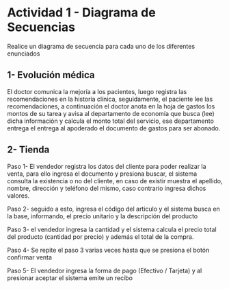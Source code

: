 # Actividad 1 - Diagrama de Secuencias

Realice un diagrama de secuencia para cada uno de los diferentes enunciados



## 1- Evolución médica

El doctor comunica la mejoría a los pacientes, luego registra las recomendaciones en la historia clínica, seguidamente, el paciente lee las recomendaciones, a continuación el doctor anota en la hoja de gastos los montos de su tarea y avisa al departamento de economía que busca (lee) dicha información y calcula el monto total del servicio, ese departamento entrega el entrega al apoderado el documento de gastos para ser abonado.


## 2- Tienda

Paso 1- El vendedor registra los datos del cliente para poder realizar la venta, para ello ingresa el documento y presiona buscar, el sistema consulta la existencia o no del cliente, en caso de existir muestra el apellido, nombre, dirección y teléfono del mismo, caso contrario ingresa dichos valores.

Paso 2- seguido a esto, ingresa el código del articulo y el sistema busca en la base, informando, el precio unitario y la descripción del producto

Paso 3- el vendedor ingresa la cantidad y el sistema calcula el precio total del producto (cantidad por precio) y además el total de la compra.

Paso 4- Se repite el paso 3 varias veces hasta que se presiona el botón confirmar venta

Paso 5- El vendedor ingresa la forma de pago (Efectivo / Tarjeta)  y al presionar aceptar el sistema emite un recibo


